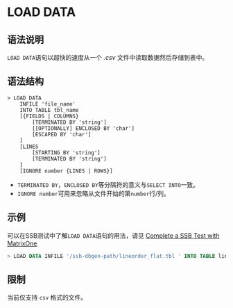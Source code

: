 # **LOAD DATA**

## **语法说明**

`LOAD DATA`语句以超快的速度从一个 *.csv* 文件中读取数据然后存储到表中。

## **语法结构**

```
> LOAD DATA
    INFILE 'file_name'
    INTO TABLE tbl_name
    [{FIELDS | COLUMNS}
        [TERMINATED BY 'string']
        [[OPTIONALLY] ENCLOSED BY 'char']
        [ESCAPED BY 'char']
    ]
    [LINES
        [STARTING BY 'string']
        [TERMINATED BY 'string']
    ]
    [IGNORE number {LINES | ROWS}]
```

* `TERMINATED BY`，`ENCLOSED BY`等分隔符的意义与`SELECT INTO`一致。
* `IGNORE number`可用来忽略从文件开始的第`number`行/列。

## **示例**

可以在SSB测试中了解`LOAD DATA`语句的用法，请见
[Complete a SSB Test with MatrixOne
](../../../Tutorial/SSB-test-with-matrixone.md)

```sql
> LOAD DATA INFILE '/ssb-dbgen-path/lineorder_flat.tbl ' INTO TABLE lineorder_flat;
```

## **限制**

当前仅支持 `csv` 格式的文件。
